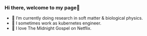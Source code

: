 ### Hi there, welcome to my page👋

- 🥺 I’m currently doing research in soft matter & biological physics.
- 🥺 I sometimes work as kubernetes engineer.
- 🥺 I love The Midnight Gospel on Netflix.

<!--
**shuzokato/shuzokato** is a ✨ _special_ ✨ repository because its `README.md` (this file) appears on your GitHub profile.

Here are some ideas to get you started:

- 🔭 I’m currently working on ...
- 🌱 I’m currently learning ...
- 👯 I’m looking to collaborate on ...
- 🤔 I’m looking for help with ...
- 💬 Ask me about ...
- 📫 How to reach me: ...
- 😄 Pronouns: ...
- ⚡ Fun fact: ...
-->
